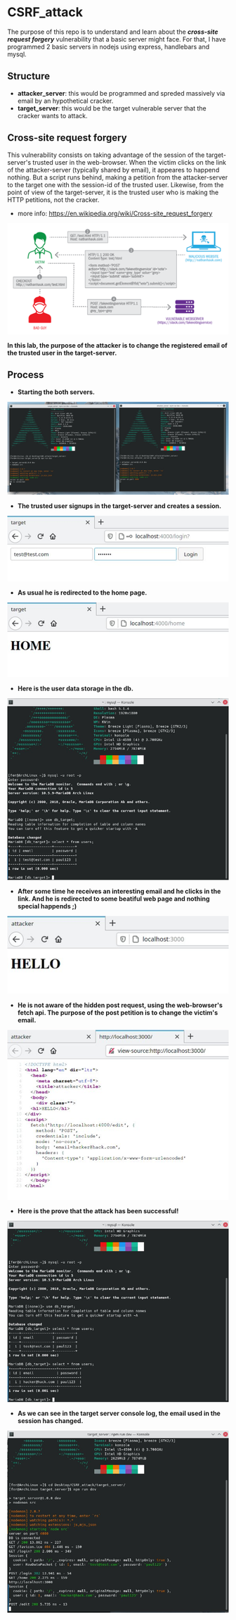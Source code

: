 # CSRF_attack
The purpose of this repo is to understand and learn about the ***cross-site request forgery*** vulnerability that a basic server might face. For that, I have programmed 2 basic servers in nodejs using express, handlebars and mysql.

## Structure
* **attacker_server**: this would be programmed and spreded massively via email by an hypothetical cracker.
* **target_server**: this would be the target vulnerable server that the cracker wants to attack.

## Cross-site request forgery
This vulnerability consists on taking advantage of the session of the target-server's trusted user in the web-browser. When the victim clicks on the link of the attacker-server (typically shared by email), it appeares to happend nothing. But a script runs behind, making a petition from the attacker-server to the target one with the session-id of the trusted user. Likewise, from the point of view of the target-server, it is the trusted user who is making the HTTP petitions, not the cracker.
* more info: https://en.wikipedia.org/wiki/Cross-site_request_forgery

![](docs/csrf.png)

**In this lab, the purpose of the attacker is to change the registered email of the trusted user in the target-server.**

## Process

* **Starting the both servers.**

![](docs/starting_servers.jpg)

* **The trusted user signups in the target-server and creates a session.**

![](docs/login.jpg)

* **As usual he is redirected to the home page.**

![](docs/home.jpg)

* **Here is the user data storage in the db.**

![](docs/db_pre.jpg)

* **After some time he receives an interesting email and he clicks in the link. And he is redirected to some beatiful web page and nothing special happends ;)**

![](docs/attacker_server.jpg)

* **He is not aware of the hidden post request, using the web-browser's fetch api. The purpose of the post petition is to change the victim's email.**

![](docs/source.jpg)

* **Here is the prove that the attack has been successful!**

![](docs/db_post.jpg)

* **As we can see in the target server console log, the email used in the session has changed.**

![](docs/result.jpg)

